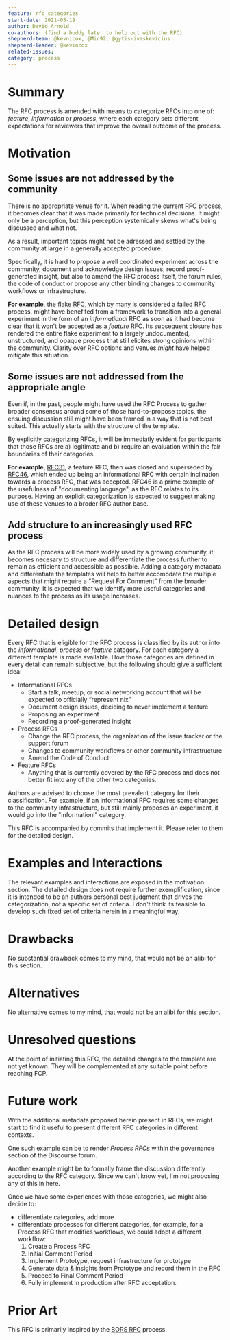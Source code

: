```yaml
---
feature: rfc_categories
start-date: 2021-05-19
author: David Arnold
co-authors: (find a buddy later to help out with the RFC)
shepherd-team: @kevnicox, @Mic92, @gytis-ivaskevicius
shepherd-leader: @kevincox
related-issues:
category: process
---
```


# Summary
[summary]: #summary

The RFC process is amended with means to categorize RFCs into one of: _feature_, 
_information_ or _process_, where each category sets different expectations for reviewers that
improve the overall outcome of the process.

# Motivation
[motivation]: #motivation

## Some issues are not addressed by the community

There is no appropriate venue for it. When reading the current RFC process, it becomes
clear that it was made primarily for technical decisions. It might only
be a perception, but this perception systemically skews what's being discussed and what
not.

As a result, important topics might not be adressed and settled by the community at large
in a generally accepted procedure.

Specifically, it is hard to propose a well coordinated experiment across the community,
document and acknowledge design issues, record proof-generated insight, but also to
amend the RFC process itself, the forum rules, the code of conduct or propose any other 
binding changes to community workflows or infrastructure.

**For example**, the [flake RFC](https://github.com/NixOS/rfcs/pull/49), which by many is
considered a failed RFC process, might have benefited from a framework to transition into
a general experiment in the form of an _informational_ RFC as soon as it had become
clear that it won't be accepted as a _feature_ RFC. Its subsequent closure has rendered
the entire flake experiment to a largely undocumented, unstructured, and opaque
process that still elicites strong opinions within the community. Clarity over RFC options
and venues _might_ have helped mitigate this situation.

## Some issues are not addressed from the appropriate angle

Even if, in the past, people might have used the RFC Process to gather broader consensus
around some of those hard-to-propose topics, the ensuing discussion still might have been
framed in a way that is not best suited. This actually starts with the structure of the
template.

By explicitly categorizing RFCs, it will be immediatly evident for participants that
those RFCs are a) legitimate and b) require an evaluation within the fair boundaries
of their categories.

**For example**, [RFC31](https://github.com/NixOS/rfcs/pull/31), a feature RFC, then was
closed and superseded by [RFC46](https://github.com/NixOS/rfcs/pull/46), which ended up 
being an informational RFC with certain inclination towards a process RFC, that was accepted.
RFC46 is a prime example of the usefulness of "documenting language", as the RFC relates to
its purpose. Having an explicit categorization is expected to suggest making use of these
venues to a broder RFC author base.

## Add structure to an increasingly used RFC process

As the RFC process will be more widely used by a growing community, it becomes necesary to
structure and differentiate the process further to remain as efficient and accessible as
possible. Adding a category metadata and differentiate the templates will help to better
accomodate the multiple aspects that might require a "Request For Comment" from the broader
community. It is expected that we identify more useful categories and nuances to the process
as its usage increases.

# Detailed design
[design]: #detailed-design

Every RFC that is eligible for the RFC process is classified by its author into the
_informational_, _process_ or _feature_ category. For each category a different template
is made available. How those categories are defined in every detail can remain
subjective, but the following should give a sufficient idea:

- Informational RFCs
  - Start a talk, meetup, or social networking account that will be expected to officially “represent nix”
  - Document design issues, deciding to never implement a feature
  - Proposing an experiment
  - Recording a proof-generated insight 
- Process RFCs
  - Change the RFC process, the organization of the issue tracker or the support forum
  - Changes to community workflows or other community infrastructure
  - Amend the Code of Conduct        
- Feature RFCs
  - Anything that is currently covered by the RFC process and does not better fit into
    any of the other two categories.

Authors are advised to choose the most prevalent category for their classification. For
example, if an informational RFC requires some changes to the community infrastructure,
but still mainly proposes an experiment, it would go into the "informationl" category.

This RFC is accompanied by commits that implement it. Please refer to them for the detailed
design.

# Examples and Interactions
[examples-and-interactions]: #examples-and-interactions

The relevant examples and interactions are exposed in the motivation section.
The detailed design does not require further exemplification, since it is intended to be
an authors personal best judgment that drives the categorization, not a specific set of criteria.
I don't think its feasible to develop such fixed set of criteria herein in a meaningful way.

# Drawbacks
[drawbacks]: #drawbacks

No substantial drawback comes to my mind, that would not be an alibi for this section.

# Alternatives
[alternatives]: #alternatives

No alternative comes to my mind, that would not be an alibi for this section.

# Unresolved questions
[unresolved]: #unresolved-questions

At the point of initiating this RFC, the detailed changes to the template are not yet known.
They will be complemented at any suitable point before reaching FCP.

# Future work
[future]: #future-work

With the additional metadata proposed herein present in RFCs, we might start to find it useful
to present different RFC categories in different contexts.

One such example can be to render
_Process RFCs_ within the governance section of the Discourse forum.

Another example might be to formally frame the discussion differently according to the RFC category.
Since we can't know yet, I'm not proposing any of this in here.

Once we have some experiences with those categories, we might also decide to:

- differentiate categories, add more
- differentiate processes for different categories, for example, for a Process RFC that modifies
   workflows, we could adopt a different workflow:
  1. Create a Process RFC
  1. Initial Comment Period
  1. Implement Prototype, request infrastructure for prototype
  1. Generate data & insights from Prototype and record them in the RFC
  1. Proceed to Final Comment Period
  1. Fully implement in production after RFC acceptation.

# Prior Art

This RFC is primarily inspired by the [BORS RFC][bors-rfc] process.

[bors-rfc]: https://bors.tech/rfcs/
